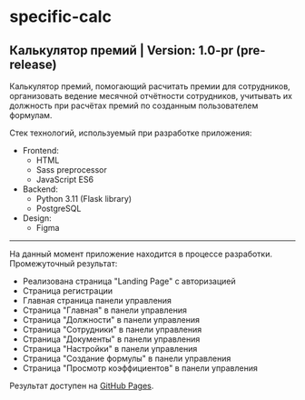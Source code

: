 # specific-calc

## Калькулятор премий | Version: 1.0-pr (pre-release)

Калькулятор премий, помогающий расчитать премии для сотрудников, организовать ведение месячной отчётности сотрудников, учитывать их должность при расчётах премий по созданным пользователем формулам.

Стек технологий, используемый при разработке приложения:

- Frontend:
  - HTML
  - Sass preprocessor
  - JavaScript ES6
- Backend:
  - Python 3.11 (Flask library)
  - PostgreSQL
- Design:
  - Figma

---

На данный момент приложение находится в процессе разработки.<br />
Промежуточный результат:

- Реализована страница "Landing Page" с авторизацией
- Страница регистрации
- Главная страница панели управления
- Страница "Главная" в панели управления
- Страница "Должности" в панели управления
- Страница "Сотрудники" в панели управления
- Страница "Документы" в панели управления
- Страница "Настройки" в панели управления
- Страница "Создание формулы" в панели управления
- Страница "Просмотр коэффициентов" в панели управления<br />

Результат доступен на [GitHub Pages](https://alashchev17.github.io/specific-calc/templates/index.html "Преміальний калькулятор | Головна сторінка").
